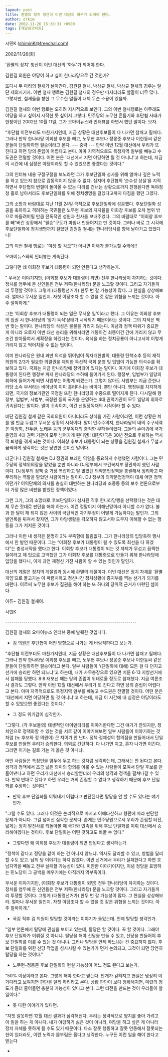```yaml
---
layout: post
title: 환멸의 정치 청산이 이번 대선의 화두가 되어야 한다.
author: drkim
date: 2002-11-26 15:38:31 +0900
tags: [깨달음의대화]
---
```

시민K (shiminK@freechal.com)
   
2002/11/26(화)
  

   
'환멸의 정치' 청산이 이번 대선의 '화두'가 되어야 한다.
  

  

  

  
김원길 의원은 야당이 하고 싶어 한나라당으로 간 것인가?
  

  
또다시 두 마리의 철새가 날아간다. 김원길 철새. 박상규 철새. 박상규 철새의 경우는 일단 제외시키자. 이번 철새 행로는 김원길 철새의 경우만 따지더라도 할말이 너무 많다. 그렇지만, 철새들을 향한 그 무수한 말들이 대체 무슨 소용이 있을까.
  

  
김원길 철새의 이번 행로는 오히려 지사적으로 보인다. 그의 이번 철새행로는 아무래도 야당을 하고 싶어서 시작한 듯 싶어서 그렇다. 민주당의 노무현 흔들기와 후단협 사태가 한창이던 2002년 10월 11일, 그가 오마이뉴스와 인터뷰를 하면서 했던 말이다. 보자.
  

  
“후단협 이전부터도 마찬가지인데, 지금 상황은 대선후보들이 다 나가면 참패고 필패다. 그러나 만약 한나라당 이회창 후보를 빼고, 노무현 후보나 정몽준 후보나 이한동씨 같은 분들이 단일화하면 필승이라고 본다. \--- 중략 \--- 만약 이번 12월 대선에서 우리가 또 진다고 하면 당의 존립이 어렵다고 본다. 아마 지역적으로도 특정지역 일부를 빼놓고 수도권은 전멸할 것이다. 어떤 분은 '대선에서 지면 야당하면 될 것 아니냐'고 하는데, 지금 이 시간에 내 심정은 야당이라도 할 수 있었으면 좋겠다는 것이다.”
  

  
그의 인터뷰 내용 구절구절을 보노라면 그가 후보단일화 성사를 위해 얼마나 깊은 노력을 하고 있는지 참으로 감동적이지 않을 수 없다. 심지어 후단협의 ‘순수성 상실’을 지적하면서 후단협의 변절이 돌아올 수 없는 다리를 건너는 상황으로까지 진행된다면 독야청청 홀로 남아서라도 후보단일화를 위해 정치생명을 걸겠다고까지 다짐을 했던 그였다.
  

  
그의 소망과 바람대로 지난 11월 24일 극적으로 후보단일화에 성공했다. 후보단일화 성공을 축하하고 격려하는 국민들은 노무현 후보의 지지율을 이회창 후보를 오차 범위 밖으로 따돌려버릴 만큼 전폭적인 성원과 찬사를 보내주었다. 그의 바람대로 “이회창 후보를 빼”버린 상황에서 “필승”구도가 마침내 만들어지고 만 것이다. 그러나 바로 그 시각에 후보단일화에 정치생명까지 걸었던 김원길 철새는 한나라당사를 향해 날아가고 있었다니!
  

  
그의 이번 철새 행로는 “야당 할 각오”가 아니면 이해가 불가능할 수밖에!!
  

  
오마이뉴스와의 인터뷰는 계속된다.
  

  

  
그렇다면 왜 이회창 후보가 대통령이 되면 안된다고 생각하는가.
  

  
" 무서운 이야기지만, (이회창 후보가 대통령이 되면) 전부 한나라당이 차지하는 것이다. 정치를 염두에 둔 신인들은 전부 저쪽(한나라당) 문을 노크할 것이다. 그리고 자기들끼리 투쟁할 것이다. 그렇게 (대통령선거가) 한두 번 갈 가능성이 많다. 그 현실을 상상해보라. 얼마나 무서운 일인지. 자칫 야당조차 할 수 없을 것 같은 위협을 느끼는 것이다. 아주 절박하게."
  

  

  
그는 ‘이회창 후보가 대통령이 되는 일은 무서운 일’이라고 했다. 그 이유는 이회창 후보의 집권 시 한나라당의 ‘장기 독식’상태가 시작되기 때문이라는 것이다. 그의 지적은 백번 맞는 말이다. 한나라당의 식성은 물불을 가리지 않는다. 이념과 정책 따위가 중요한 게 아니라 오로지 이번 대선 승리를 위해서라면 개똥이건 쇠똥이건 간에 가리지 않고 무조건 받아들여서 세확장을 하겠다는 것이다. 육식을 하는 정치공룡이 아니고서야 이렇게 가리지 않고 먹어치울 수 없는 법이다.
  

  
이미 한나라당은 원내 과반 의석을 뛰어넘어 독자개헌발의, 대통령 탄핵소추 등의 재적의원의 2/3가 필요한 의결권을 제외한 독선적 국회 운영 및 입법이 가능한 의석수를 확보하고 있다. 국회는 지금 한나라당에 장악되어 있다는 말이다. 여기에 이회창 후보가 대통령이 된다면 행정부 까지 한나라당의 수하에 들어가게 된다. 행정부, 입법부가 일당의 휘하에 들어가게 되면 사법부는 어떻게 되겠는가. 그렇지 않아도 사법부는 지금 준한나라당 소속 부서라는 비아냥이 이미 흘러다니는 바이다. 뿐만 아니다. 행정부를 차지하게 되면, 국가의 정보기관인 국정원 또한 한나라당의 수중으로 떨어지게 된다. 다시말해 행정부, 입법부, 사법부, 국정원 등의 국가를 운영하는 4대 권력기관이 모두 일당의 휘하로 귀속된다는 말이다. 말이 귀속이지, 이건 신일당독재의 시작이라 할 수 있다.
  

  
비단 김원길 철새 같은 국회의원이 아니더라도 상식을 가진 사람이라면, 이런 상황은 치를 떨 만큼 두렵고 무서운 상황의 시작이다. 말이 민주주의지, 한나라당의 내의 수구세력은 박정희, 전두환, 노태우 등의 군부독재의 충직한 부하들이었다. 그들의 손아귀에 국가 운영의 4대 권력 기관이 모두 넘어가게 된다면!! 대한민국은 30년 전으로 후퇴하는 역사적 퇴행을 겪게 되는 것이다. 이회창 후보가 대통령이 되는 상황을 김원길 철새가 무섭고 끔찍하게 생각하는 것은 당연한 것이란 말이다.
  

  
더군다나 김원길 철새는 DJ 정권의 브레인 역할을 중요하게 수행했던 사람이다. 그는 민주당의 정책위의장을 맡았을 뿐만 아니라 DJ정부에서 보건복지부 장관까지 했던 사람이다. DJ정부의 정책 중 가장 복잡하고 탈 많았던 의약분업정책을 총괄해서 정리하고 마무리하는 역할을 맡았던 사람이라는 말이다. DJ 정부의 의약분업정책이 대체 어떤 정책이던가? 이익단체의 의사를 충실히 대변하는 한나라당과 조중동 등의 보수 언론으로부터 가장 많은 비판을 받았던 정책이었다.
  

  
그런 그가, 그의 소망대로 후보단일화가 성사된 직후 한나라당행을 선택했다는 것은 대체 무슨 잣대로 판단을 해야 하는가. 이건 정말이지 이해난망이라 아니할 수가 없다. 불과 한 달이 채 되지 않은 사이의 극단적인 자기부정이 어떻게 가능하다는 말인가. 그의 발언록을 뒤져서 찾자면, 그가 야당생활을 각오하지 않고서야 도무지 이해할 수 없는 행동을 그가 저지른 것이다.
  

  
그러나 이런 내 생각은 분명히 2% 부족함에 틀림없다. 그가 한나라당의 입당축하 행사에서 한 발언 때문이다. 그는 “이회창 후보가 대통령이 될 수 있도록 최선을 다 하겠다”는 충성서약을 했다고 한다. 이회창 후보가 대통령이 되는 것 자체가 무섭고 끔찍한 일이라고 제 입으로 고백했던 그가 이회창 후보를 대통령으로 만들기 위해 한나라당에 입당을 했다니, 이게 과연 제정신 가진 사람이 할 수 있는 짓인가 말인가.
  

  
대선의 계절은 정치의 계절임과 동시에 환멸의 계절이다. 이번 대선은 정치 자체를 ‘환멸 게임’으로 몰고가는 이 파렴치하고 정신나간 정치상황에 종지부를 찍는 선거가 되기를 바란다. 이로써 노무현 후보가 집권을 해야 하는 또 하나의 당위적 근거가 마련된 셈이다.
  

  
아듀~ 김원길 철새여.
  

  

  
시민K
  

  

  
\---\---\---\---\---\---\---\---\---\---\---\---\---\---\---\---\---\---\---\---\-----
  

  
김원길 철새의 오마이뉴스 인터뷰 중에 발췌한 것입니다.
  

  
- 김 의원은 후단협이 어떤 방향으로 나가는 게 바람직하다고 보는가.
  
"후단협 이전부터도 마찬가지인데, 지금 상황은 대선후보들이 다 나가면 참패고 필패다. 그러나 만약 한나라당 이회창 후보를 빼고, 노무현 후보나 정몽준 후보나 이한동씨 같은 분들이 단일화하면 필승이라고 본다. 일부 사람들이 '(단일화에 대해) 모든 걸 다 던지고 선거에 승리만 하면 되느냐'고 하는데, 내가 사무총장으로 있으면 치룬 6·13 지방선거에서 참패를 당했다. 8·8 재보선 때는 당의 존립이 위태로울 정도로 참패했다. 지금 여론조사 결과도 그렇다. 만약 이번 12월 대선에서 우리가 또 진다고 하면 당의 존립이 어렵다고 본다. 아마 지역적으로도 특정지역 일부를 빼놓고 수도권은 전멸할 것이다. 어떤 분은 '대선에서 지면 야당하면 될 것 아니냐'고 하는데, 지금 이 시간에 내 심정은 야당이라도 할 수 있었으면 좋겠다는 것이다."
  

  

  

  
- 그 정도 위기감이 심각한가.
  
"그렇다. (각 후보들의) 태생적인 아이덴티티를 이야기한다면 그건 얘기가 안되지만, 정치인으로 정책화할 수 있는 것을 서로 같이 이야기해보면 일부 사람들이 이야기하는 것처럼 (노 후보와 정 의원이) 큰 차이가 안 난다. 정책·정체성의 합의점을 만들어내서 단일 후보를 만들면 우리가 승리한다. 의외로 간단하다. 다 나가면 지고, 혼자 나가면 이긴다. 그러면 이기는 길로 가는 게 옳은 것 아니냐.
  

  
어떤 사람들은 특정인을 염두에 두고 하는 것처럼 생각하는데, 그래서는 안 된다고 본다. 생각과 정책에서 조금 넓은 의미의 합의를 이룰 수 있는 사람들이 모여서 단일 후보를 만들어낸다고 하면 우리가 대선에서 승리할뿐더러 우리의 생각과 정책을 펼쳐나갈 수 있다. 만약 반대로 된다고 하면 우리는 거의 존립할 수 없다고 생각하기 때문에 후보 단일화를 주장하는 것이다."
  

  

  
- 만약 후보 단일화를 이뤄내기 어렵다고 판단된다면 탈당을 안 할 수도 있다는 얘기인가.
  
"그럴 수도 있다. 그러나 이것은 논리적으로 따지고 이해타산하고 형편에 따라 판단할 문제가 아니다. 그걸 넘어선 심각한 문제다. 좁게는 민주당원으로서 우리가 존립할 터전, 넓게는 정치 발전사를 되돌아볼 때 국가와 민족을 위해 후보 단일화를 이뤄 대선에서 승리해야겠다는 것이다. 후보 단일화는 어떤 것하고도 바꿀 수 없다."
  

  

  

  
- 그렇다면 왜 이회창 후보가 대통령이 되면 안된다고 생각하는가.
  
"정책이 같다고 정당을 같이 하는 건 아니지 않느냐. 역사도 달리할 수 있고, 방법을 달리할 수도 있고. 남의 당 이야기는 하지 않겠다. 이번 선거에서 우리가 실패한다고 하면 호남지역을 빼놓고 전부 실패할 가능성이 있다. 미안한 이야기이지만, 이념 정당을 표방하는 민노당이 그 공백을 메우기에는 아직까지 역부족이다.
  

  
무서운 이야기지만, (이회창 후보가 대통령이 되면) 전부 한나라당이 차지하는 것이다. 정치를 염두에 둔 신인들은 전부 저쪽(한나라당) 문을 노크할 것이다. 그리고 자기들끼리 투쟁할 것이다. 그렇게 (대통령선거가) 한두 번 갈 가능성이 많다. 그 현실을 상상해보라. 얼마나 무서운 일인지. 자칫 야당조차 할 수 없을 것 같은 위협을 느끼는 것이다. 아주 절박하게."
  

  

  
- 국감 직후 김 의원이 탈당할 것이라는 이야기가 돌았는데. 언제 탈당할 생각인가.
  
"일부 언론에서 탈당에 관심을 보이고 있는데, 탈당은 할 것이다. 꼭 할 것이다. 그래야 후보 단일화가 이뤄질 것 아니냐. 탈당을 해야 신당을 만들 수 있고, 신당을 만들어야 후보 단일화를 이룰 수 있는 것 아니냐. 그러나 탈당을 언제 하느냐는 건 중요하지 않다. 후보 단일화를 위한 신당 작업을 성사시킬 수 있는가가 먼저 논의되고, 그것이 되면 당연히 탈당을 하는 것이다."
  

  

  
- 노무현-정몽준 후보 단일화의 현실 가능성이 어느 정도 된다고 보는가.
  
"50% 이상이라고 본다. 그렇게 해야 한다고 믿는다. 안개가 걷혀지고 현실은 냉정히 이거다라고 보여지면 판단을 달리 하리라고 본다. 상황 판단이 보다 정확해지면, 미련의 정도가 좀더 줄어들면 충분히 가능성이 있다고 본다. 그런 터전을 만드는 것이 우리들이 할 일이다."
  

  

  
- 못 다한 이야기가 있다면.
  
"자칫 잘못하면 12월 대선 결과가 심각해진다. 우리는 정략적으로 양지를 좇아 가려고 이 일을 하는 게 아니다. 내가 야당하기 싫은 것이 아니라, 여당을 하고 싶은 게 아니라 정치 자체를 못하게 될 수도 있기 때문이다. 다소 잘못 행동하고 잘못 언동해서 잘못되는 한이 있더라도, 이런 노력과 몸부림은 옳다고 생각한다. 누구든 이런 일을 해야 한다고 믿는다
  
-
